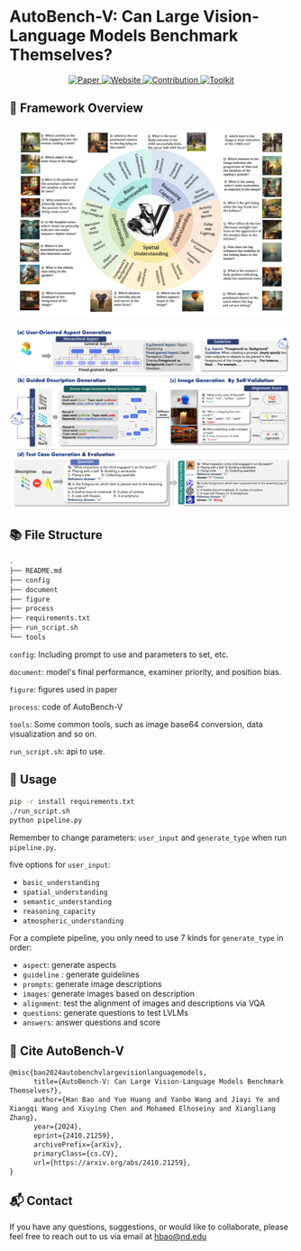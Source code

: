 # AutoBench-V: Can Large Vision-Language Models Benchmark Themselves?

<div align="center">

<div align="center">

<p align="center">
  <a href="https://arxiv.org/abs/2410.21259">
    <img src="https://img.shields.io/badge/Paper-%F0%9F%8E%93-lightgrey?style=flat-square" alt="Paper" style="height:20px;"/>
  </a>
  <a href="https://autobench-v.github.io/">
    <img src="https://img.shields.io/badge/Website-%F0%9F%90%BE-green?style=flat-square" alt="Website" style="height:20px;"/>
  </a>
  <a href="https://github.com/wad3birch/AutoBench-V/issues">
    <img src="https://img.shields.io/badge/Contribution-%F0%9F%91%A4-blue?style=flat-square" alt="Contribution" style="height:20px;"/>
  </a>
  <a href="https://github.com/wad3birch/AutoBench-V">
    <img src="https://img.shields.io/badge/Toolkit-%F0%9F%92%A1-yellow?style=flat-square" alt="Toolkit" style="height:20px;"/>
  </a>
</p>

</div>

</div>

## 📖 Framework Overview

![pie](figure/pie.png)

![autobench-v_09](figure/autobench-v_09.png)

## 📚 File Structure

```bash
.
├── README.md
├── config
├── document
├── figure
├── process
├── requirements.txt
├── run_script.sh
└── tools
```

`config`: Including prompt to use and parameters to set, etc.

`document`: model's final performance, examiner priority, and position bias.

`figure`: figures used in paper

`process`: code of AutoBench-V

`tools`: Some common tools, such as image base64 conversion, data visualization and so on.

`run_script.sh`: api to use.

## :closed_book: Usage

```bash
pip -r install requirements.txt
./run_script.sh
python pipeline.py
```

Remember to change parameters: `user_input` and `generate_type` when run `pipeline.py`.

five options for `user_input`:

- `basic_understanding`
- `spatial_understanding`
- `semantic_understanding`
- `reasoning_capacity`
- `atmospheric_understanding`



For a complete pipeline, you only need to use 7 kinds for `generate_type` in order:

- `aspect`: generate aspects
- `guideline` : generate guidelines
- `prompts`: generate image descriptions 
- `images`: generate images based on description 
- `alignment`: test the alignment of images and descriptions via VQA
- `questions`: generate questions to test LVLMs
- `answers`: answer questions and score

## 🔎 Cite AutoBench-V

```
@misc{bao2024autobenchvlargevisionlanguagemodels,
      title={AutoBench-V: Can Large Vision-Language Models Benchmark Themselves?}, 
      author={Han Bao and Yue Huang and Yanbo Wang and Jiayi Ye and Xiangqi Wang and Xiuying Chen and Mohamed Elhoseiny and Xiangliang Zhang},
      year={2024},
      eprint={2410.21259},
      archivePrefix={arXiv},
      primaryClass={cs.CV},
      url={https://arxiv.org/abs/2410.21259}, 
}
```

## 📬 Contact

If you have any questions, suggestions, or would like to collaborate, please feel free to reach out to us via email at [hbao@nd.edu](mailto:hbao@nd.edu)
